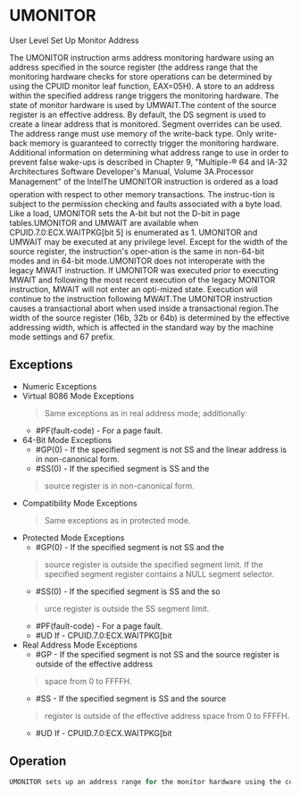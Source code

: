 # UMONITOR

User Level Set Up Monitor Address

The UMONITOR instruction arms address monitoring hardware using an address specified in the source register (the address range that the monitoring hardware checks for store operations can be determined by using the CPUID monitor leaf function, EAX=05H).
A store to an address within the specified address range triggers the monitoring hardware.
The state of monitor hardware is used by UMWAIT.The content of the source register is an effective address.
By default, the DS segment is used to create a linear address that is monitored.
Segment overrides can be used.
The address range must use memory of the write-back type.
Only write-back memory is guaranteed to correctly trigger the monitoring hardware.
Additional information on determining what address range to use in order to prevent false wake-ups is described in Chapter 9, "Multiple-® 64 and IA-32 Architectures Software Developer's Manual, Volume 3A.Processor Management" of the IntelThe UMONITOR instruction is ordered as a load operation with respect to other memory transactions.
The instruc-tion is subject to the permission checking and faults associated with a byte load.
Like a load, UMONITOR sets the A-bit but not the D-bit in page tables.UMONITOR and UMWAIT are available when CPUID.7.0:ECX.WAITPKG[bit 5] is enumerated as 1.
UMONITOR and UMWAIT may be executed at any privilege level.
Except for the width of the source register, the instruction's oper-ation is the same in non-64-bit modes and in 64-bit mode.UMONITOR does not interoperate with the legacy MWAIT instruction.
If UMONITOR was executed prior to executing MWAIT and following the most recent execution of the legacy MONITOR instruction, MWAIT will not enter an opti-mized state.
Execution will continue to the instruction following MWAIT.The UMONITOR instruction causes a transactional abort when used inside a transactional region.The width of the source register (16b, 32b or 64b) is determined by the effective addressing width, which is affected in the standard way by the machine mode settings and 67 prefix.

## Exceptions

- Numeric Exceptions
- Virtual 8086 Mode Exceptions
  > Same exceptions as in real address mode; additionally:
  - #PF(fault-code) - For a page fault.
- 64-Bit Mode Exceptions
  - #GP(0) - If the specified segment is not SS and the linear address is in non-canonical form.
  - #SS(0) - If the specified segment is SS and the
  > source register is in non-canonical form.
- Compatibility Mode Exceptions
  > Same exceptions as in protected mode.
- Protected Mode Exceptions
  - #GP(0) - If the specified segment is not SS and the
  > source register is outside the specified segment 
  > limit.
  > If the specified segment register 
  > contains a NULL segment selector.
  - #SS(0) - If the specified segment is SS and the so
  > urce register is outside the SS segment limit.
  - #PF(fault-code) - For a page fault.
  - #UD If - CPUID.7.0:ECX.WAITPKG[bit
- Real Address Mode Exceptions
  - #GP - If the specified segment is not SS and the source register is outside of the effective address
  > space from 0 to FFFFH.
  - #SS - If the specified segment is SS and the source
  > register is outside of the effective address space 
  > from 0 to FFFFH.
  - #UD If - CPUID.7.0:ECX.WAITPKG[bit

## Operation

```C
UMONITOR sets up an address range for the monitor hardware using the content of source register as an effective address and puts the monitor hardware in armed state. A store to the specified address range will trigger the monitor hardware.Intel C/C++ Compiler Intrinsic EquivalentUMONITOR void _umonitor(void *address);
```
